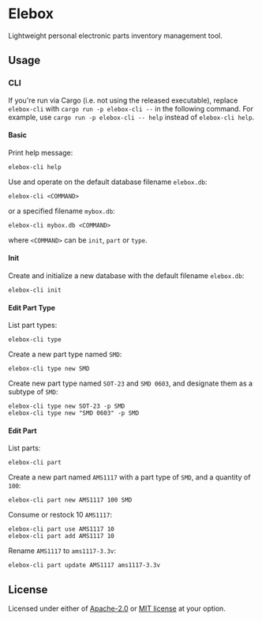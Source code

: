 # Elebox

Lightweight personal electronic parts inventory management tool.

## Usage

### CLI

If you're run via Cargo (i.e. not using the released executable), replace `elebox-cli` with `cargo run -p elebox-cli --` in the following command. For example, use `cargo run -p elebox-cli -- help` instead of `elebox-cli help`.

#### Basic

Print help message:
```
elebox-cli help
```

Use and operate on the default database filename `elebox.db`:
```
elebox-cli <COMMAND>
```
or a specified filename `mybox.db`:
```
elebox-cli mybox.db <COMMAND>
```

where `<COMMAND>` can be `init`, `part` or `type`.

#### Init

Create and initialize a new database with the default filename `elebox.db`:
```
elebox-cli init
```

#### Edit Part Type

List part types:
```
elebox-cli type
```

Create a new part type named `SMD`:
```
elebox-cli type new SMD
```

Create new part type named `SOT-23` and `SMD 0603`, and designate them as a subtype of `SMD`:
```
elebox-cli type new SOT-23 -p SMD
elebox-cli type new "SMD 0603" -p SMD
```

#### Edit Part

List parts:
```
elebox-cli part 
```

Create a new part named `AMS1117` with a part type of `SMD`, and a quantity of `100`:
```
elebox-cli part new AMS1117 100 SMD
```

Consume or restock 10 `AMS1117`:
```
elebox-cli part use AMS1117 10
elebox-cli part add AMS1117 10
```

Rename `AMS1117` to `ams1117-3.3v`:
```
elebox-cli part update AMS1117 ams1117-3.3v
```

## License

Licensed under either of [Apache-2.0](/LICENSE-APACHE) or [MIT license](/LICENSE-MIT) at your option.